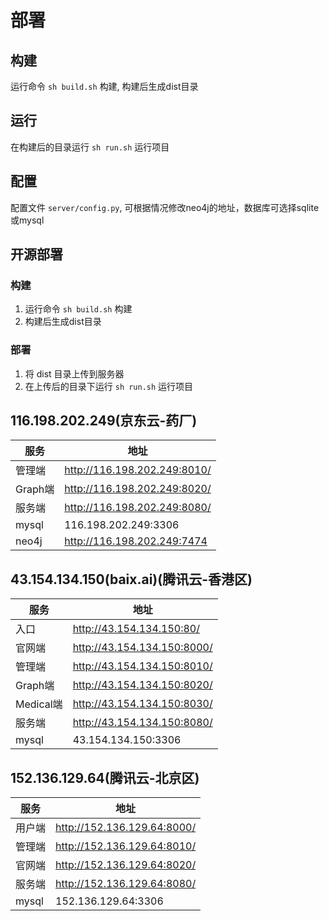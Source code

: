 # 部署

## 构建

运行命令 `sh build.sh` 构建, 构建后生成dist目录

## 运行
在构建后的目录运行 `sh run.sh` 运行项目

## 配置
配置文件 `server/config.py`, 可根据情况修改neo4j的地址，数据库可选择sqlite或mysql


## 开源部署
### 构建
1. 运行命令 `sh build.sh` 构建
2. 构建后生成dist目录

### 部署
1. 将 dist 目录上传到服务器
2. 在上传后的目录下运行 `sh run.sh` 运行项目



## 116.198.202.249(京东云-药厂)
| 服务    | 地址                         |
|---------|------------------------------|
| 管理端   | http://116.198.202.249:8010/ |
| Graph端   | http://116.198.202.249:8020/ |
| 服务端   | http://116.198.202.249:8080/ |
| mysql   | 116.198.202.249:3306         |
| neo4j   | http://116.198.202.249:7474 |


## 43.154.134.150(baix.ai)(腾讯云-香港区)
| 服务    | 地址                         |
|---------|------------------------------|
| 入口    | http://43.154.134.150:80/   |
| 官网端   | http://43.154.134.150:8000/ |
| 管理端   | http://43.154.134.150:8010/ |
| Graph端   | http://43.154.134.150:8020/ |
| Medical端 | http://43.154.134.150:8030/ |
| 服务端   | http://43.154.134.150:8080/ |
| mysql   | 43.154.134.150:3306         |


## 152.136.129.64(腾讯云-北京区)
| 服务    | 地址                         |
|---------|------------------------------|
| 用户端   | http://152.136.129.64:8000/ |
| 管理端   | http://152.136.129.64:8010/ |
| 官网端   | http://152.136.129.64:8020/ |
| 服务端   | http://152.136.129.64:8080/ |
| mysql   | 152.136.129.64:3306         |
